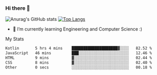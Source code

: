 ### Hi there 👋

![Anurag's GitHub stats](https://github-readme-stats.vercel.app/api?username=MatteoIorio11&show_icons=true&theme=dark) 
[![Top Langs](https://github-readme-stats.vercel.app/api/top-langs/?username=MatteoIorio11&theme=dark)](https://github.com/MatteoIorio11/github-readme-stats)

- 🌱 I’m currently learning Engineering and Computer Science :)

<!--
**MatteoIorio11/MatteoIorio11** is a ✨ _special_ ✨ repository because its `README.md` (this file) appears on your GitHub profile.

Here are some ideas to get you started:

- 🔭 I’m currently working on ...
- 🌱 I’m currently learning ...
- 👯 I’m looking to collaborate on ...
- 🤔 I’m looking for help with ...
- 💬 Ask me about ...
- 📫 How to reach me: ...
- 😄 Pronouns: ...
- ⚡ Fun fact: ...
-->
My Stats
<!--START_SECTION:waka-->

```txt
Kotlin       5 hrs 4 mins    ████████████████████▓░░░░   82.52 %
JavaScript   46 mins         ███░░░░░░░░░░░░░░░░░░░░░░   12.46 %
HTML         9 mins          ▓░░░░░░░░░░░░░░░░░░░░░░░░   02.44 %
CSS          8 mins          ▓░░░░░░░░░░░░░░░░░░░░░░░░   02.40 %
Other        0 secs          ░░░░░░░░░░░░░░░░░░░░░░░░░   00.18 %
```

<!--END_SECTION:waka-->
